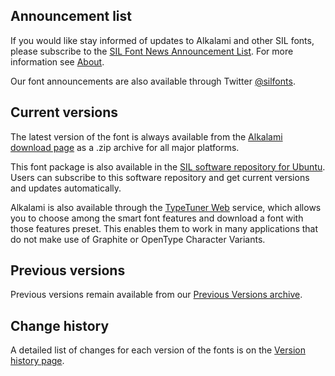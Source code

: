 
## Announcement list

If you would like stay informed of updates to Alkalami and other SIL fonts, please subscribe to the [SIL Font News Announcement List](https://groups.google.com/a/groups.sil.org/forum/#!forum/sil-font-news). For more information see [About](about).

Our font announcements are also available through Twitter [@silfonts](http://twitter.com/silfonts).

## Current versions

The latest version of the font is always available from the [Alkalami download page](https://software.sil.org/alkalami/download/) as a .zip archive for all major platforms.

This font package is also available in the [SIL software repository for Ubuntu](http://packages.sil.org/). Users can subscribe to this software repository and get current versions and updates automatically.

Alkalami is also available through the [TypeTuner Web](http://scripts.sil.org/ttw/fonts2go.cgi) service, which allows you to choose among the smart font features and download a font with those features preset. This enables them to work in many applications that do not make use of Graphite or OpenType Character Variants.

## Previous versions

Previous versions remain available from our [Previous Versions archive](http://software.sil.org/alkalami/download/previous-versions).

## Change history

A detailed list of changes for each version of the fonts is on the [Version history page](history).

